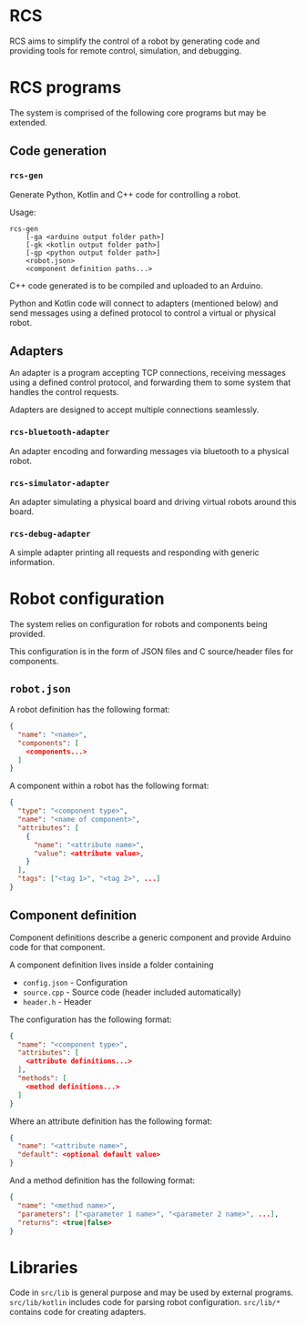 # RCS

RCS aims to simplify the control of a robot by generating code and providing
tools for remote control, simulation, and debugging.

# RCS programs

The system is comprised of the following core programs but may be extended.

## Code generation

### `rcs-gen`

Generate Python, Kotlin and C++ code for controlling a robot.

Usage:

```
rcs-gen
    [-ga <arduino output folder path>]
    [-gk <kotlin output folder path>]
    [-gp <python output folder path>]
    <robot.json>
    <component definition paths...>
```

C++ code generated is to be compiled and uploaded to an Arduino.

Python and Kotlin code will connect to adapters (mentioned below)
and send messages using a defined protocol to control a virtual or
physical robot.

## Adapters

An adapter is a program accepting TCP connections, receiving messages
using a defined control protocol, and forwarding them to some system
that handles the control requests.

Adapters are designed to accept multiple connections seamlessly.

### `rcs-bluetooth-adapter`

An adapter encoding and forwarding messages via bluetooth to a
physical robot.

### `rcs-simulator-adapter`

An adapter simulating a physical board and driving virtual robots
around this board.

### `rcs-debug-adapter`

A simple adapter printing all requests and responding with generic
information. 

# Robot configuration

The system relies on configuration for robots and components being provided.

This configuration is in the form of JSON files and C source/header files for
components.

## `robot.json`

A robot definition has the following format:

```json
{
  "name": "<name>",
  "components": [
    <components...>
  ]
}
```

A component within a robot has the following format:

```json
{
  "type": "<component type>",
  "name": "<name of component>",
  "attributes": [
    {
      "name": "<attribute name>",
      "value": <attribute value>,
    }
  ],
  "tags": ["<tag 1>", "<tag 2>", ...]
}
```

## Component definition

Component definitions describe a generic component and provide
Arduino code for that component.

A component definition lives inside a folder containing
* `config.json` - Configuration
* `source.cpp` - Source code (header included automatically)
* `header.h` - Header

The configuration has the following format:

```json
{
  "name": "<component type>",
  "attributes": [
    <attribute definitions...>
  ],
  "methods": [
    <method definitions...>
  ]
}
```

Where an attribute definition has the following format:

```json
{
  "name": "<attribute name>",
  "default": <optional default value>
}
```

And a method definition has the following format:

```json
{
  "name": "<method name>",
  "parameters": ["<parameter 1 name>", "<parameter 2 name>", ...],
  "returns": <true|false>
}
```

# Libraries

Code in `src/lib` is general purpose and may be used by external
programs. `src/lib/kotlin` includes code for parsing robot configuration.
`src/lib/*` contains code for creating adapters.
